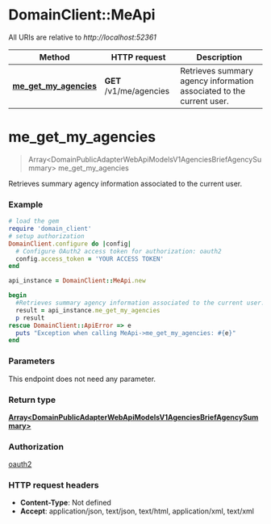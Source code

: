 # DomainClient::MeApi

All URIs are relative to *http://localhost:52361*

Method | HTTP request | Description
------------- | ------------- | -------------
[**me_get_my_agencies**](MeApi.md#me_get_my_agencies) | **GET** /v1/me/agencies | Retrieves summary agency information associated to the current user.


# **me_get_my_agencies**
> Array&lt;DomainPublicAdapterWebApiModelsV1AgenciesBriefAgencySummary&gt; me_get_my_agencies

Retrieves summary agency information associated to the current user.

### Example
```ruby
# load the gem
require 'domain_client'
# setup authorization
DomainClient.configure do |config|
  # Configure OAuth2 access token for authorization: oauth2
  config.access_token = 'YOUR ACCESS TOKEN'
end

api_instance = DomainClient::MeApi.new

begin
  #Retrieves summary agency information associated to the current user.
  result = api_instance.me_get_my_agencies
  p result
rescue DomainClient::ApiError => e
  puts "Exception when calling MeApi->me_get_my_agencies: #{e}"
end
```

### Parameters
This endpoint does not need any parameter.

### Return type

[**Array&lt;DomainPublicAdapterWebApiModelsV1AgenciesBriefAgencySummary&gt;**](DomainPublicAdapterWebApiModelsV1AgenciesBriefAgencySummary.md)

### Authorization

[oauth2](../README.md#oauth2)

### HTTP request headers

 - **Content-Type**: Not defined
 - **Accept**: application/json, text/json, text/html, application/xml, text/xml



